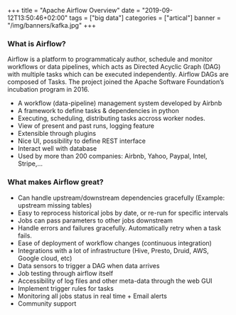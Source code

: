 +++
title = "Apache Airflow Overview"
date = "2019-09-12T13:50:46+02:00"
tags = ["big data"]
categories = ["artical"]
banner = "/img/banners/kafka.jpg"
+++

### What is Airflow?
Airflow is a platform to programmaticaly author, schedule and monitor workflows or data pipelines, which acts as Directed Acyclic Graph (DAG) with multiple tasks which can be executed independently. Airflow DAGs are composed of Tasks. The project joined the Apache Software Foundation’s incubation program in 2016.

* A workflow (data-pipeline) management system developed by Airbnb
* A framework to define tasks & dependencies in python
* Executing, scheduling, distributing tasks accross worker nodes.
* View of present and past runs, logging feature
* Extensible through plugins
* Nice UI, possibility to define REST interface
* Interact well with database
* Used by more than 200 companies: Airbnb, Yahoo, Paypal, Intel, Stripe,…

### What makes Airflow great?

* Can handle upstream/downstream dependencies gracefully (Example: upstream missing tables)
* Easy to reprocess historical jobs by date, or re-run for specific intervals
* Jobs can pass parameters to other jobs downstream
* Handle errors and failures gracefully. Automatically retry when a task fails.
* Ease of deployment of workflow changes (continuous integration)
* Integrations with a lot of infrastructure (Hive, Presto, Druid, AWS, Google cloud, etc)
* Data sensors to trigger a DAG when data arrives
* Job testing through airflow itself
* Accessibility of log files and other meta-data through the web GUI
* Implement trigger rules for tasks
* Monitoring all jobs status in real time + Email alerts
* Community support